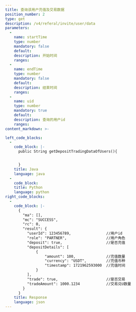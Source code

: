 ```yaml
---
title: 查询该用户充值及交易数据
position_number: 2
type: get
description: /v4/referal/invite/user/data
parameters:
  -
    name: startTime
    type: number
    mandatory: false
    default:
    description: 开始时间
    ranges:
  -
    name: endTime
    type: number
    mandatory: false
    default:
    description: 结束时间
    ranges:
  -
    name: uid
    type: number
    mandatory: true
    default:
    description: 查询的用户id
    ranges:
content_markdown: >-

left_code_blocks:
  -
    code_block: |-
      public String getDepositTradingDataOfUsers(){


      }
    title: Java
    language: java
  -
    code_block:
    title: Python
    language: python
right_code_blocks:
  -
    code_block: |-
      {
        "ma": [],
        "mc": "SUCCESS",
        "rc": 0,
        "result": {
          "userId": 123456789,                //用户id
          "role": "PARTNER",                  //用户角色
          "deposit": true,                    //是否充值
          "depositDetails": [
              {
                  "amount": 100,              //充值数量
                  "currency": "USDT",         //充值币种
                  "timestamp": 1721962593000  //充值时间
              }
          ],
          "trade": true,                      //是否交易
          "tradeAmount": 1000.1234            //交易兑U数量
        }
      }
    title: Response
    language: json
---
```

